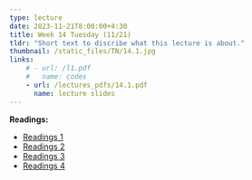 ```yaml
---
type: lecture
date: 2023-11-21T8:00:00+4:30
title: Week 14 Tuesday (11/21)
tldr: "Short text to discribe what this lecture is about."
thumbnail: /static_files/TN/14.1.jpg
links: 
    # - url: /l1.pdf
    #   name: codes
    - url: /lectures_pdfs/14.1.pdf
      name: lecture slides
---
```

**Readings:**
- [Readings 1](/readings_pdfs/week2/TH/r1.pdf)
- [Readings 2](/readings_pdfs/week2/TH/r2.pdf)
- [Readings 3](/readings_pdfs/week2/TH/r3.pdf)
- [Readings 4](/readings_pdfs/week2/TH/r4.pdf)


